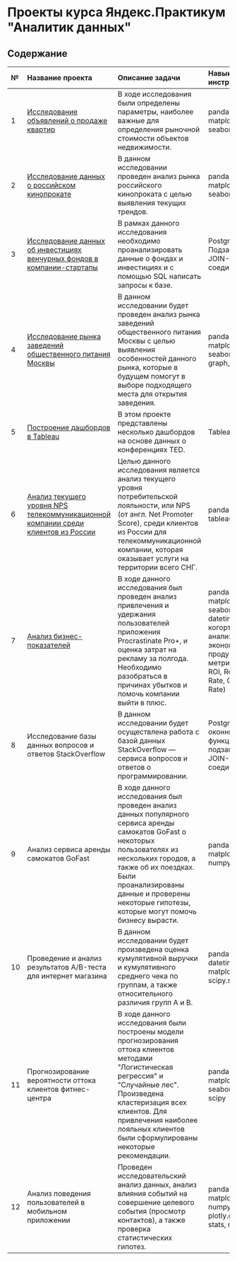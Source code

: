 # Проекты курса Яндекс.Практикум "Аналитик данных"
## Содержание

| №| Название проекта            | Описание задачи            | Навыки и инструменты |
|:-|:----------------------------|:---------------------------|:---------------------|
| 1|[Исследование объявлений о продаже квартир](https://github.com/IrinaMartynova7388/Practicum_projects/tree/main/Real_estate_market)|В ходе исследования были определены параметры, наиболее важные для определения рыночной стоимости объектов недвижимости.|pandas, matplotlib.pyplot, seaborn|
| 2| [Исследование данных о российском кинопрокате](https://github.com/IrinaMartynova7388/Practicum_projects/tree/main/Film_distribution)|В данном исследовании проведен анализ рынка российского кинопроката с целью выявления текущих трендов.|pandas, matplotlib.pyplot, seaborn|
| 3|[Исследование данных об инвестициях венчурных фондов в компании-стартапы](https://github.com/IrinaMartynova7388/Practicum_projects/tree/main/SQL_basic)|В рамках данного исследования необходимо проанализировать данные о фондах и инвестициях и с помощью SQL написать запросы к базе.|PostgreSQL, Подзапросы, JOIN-соединения|
| 4|[Исследование рынка заведений общественного питания Москвы](https://github.com/IrinaMartynova7388/Practicum_projects/tree/main/Market_catering_establishments_Moscow)|В данном исследовании будет проведен анализ рынка заведений общественного питания Москвы с целью выявления особенностей данного рынка, которые в будущем помогут в выборе подходящего места для открытия заведения.|pandas, matplotlib.pyplot, seaborn, graph_objects|
| 5|[Построение дашбордов в Tableau](https://github.com/IrinaMartynova7388/Practicum_projects/tree/main/Dashboards_Tableau)|В этом проекте представлены несколько дашбордов на основе данных о конференциях TED.|Tableau|
| 6|[Анализ текущего уровня NPS телекоммуникационной компании среди клиентов из России](https://github.com/IrinaMartynova7388/Practicum_projects/tree/main/NPS_level_of_telecommunications_company)|Целью данного исследования является анализ текущего уровня потребительской лояльности, или NPS (от англ. Net Promoter Score), среди клиентов из России для телекоммуникационной компании, которая оказывает услуги на территории всего СНГ.|pandas, numpy, tableau, SQL|
| 7|[Анализ бизнес-показателей](https://github.com/IrinaMartynova7388/Practicum_projects/tree/main/Analysis_of_business_indicators)|В ходе данного исследования был проведен анализ привлечения и удержания пользователей приложения Procrastinate Pro+, и оценка затрат на рекламу за полгода. Необходимо разобраться в причинах убытков и помочь компании выйти в плюс.|pandas, matplotlib, seaborn, datetime, numpy, когортный анализ, юнит-экономика, продуктовые метрики (LTV, ROI, Retention Rate, Conversion Rate)|
| 8|Исследование базы данных вопросов и ответов StackOverflow|В данном исследовании будет осуществлена работа с базой данных StackOverflow — сервиса вопросов и ответов о программировании.|PostgreSQL, оконные функции, подзапросы, JOIN-соединения|
| 9|Анализ сервиса аренды самокатов GoFast|В ходе данного исследования был проведен анализ данных популярного сервиса аренды самокатов GoFast о некоторых пользователях из нескольких городов, а также об их поездках. Были проанализированы данные и проверены некоторые гипотезы, которые могут помочь бизнесу вырасти.|pandas, seaborn, matplotlib, numpy, scipy|
| 10|Проведение и анализ результатов А/B-теста для интернет магазина|В данном исследовании будет произведена оценка кумулятивной выручки и кумулятивного среднего чека по группам, а также относительного различия групп А и В.|pandas, numpy, datetime, matplotlib.pyplot, scipy.stats|
| 11|Прогнозирование вероятности оттока клиентов фитнес-центра|В ходе данного исследования были построены модели прогнозирования оттока клиентов методами "Логистическая регрессия" и "Случайные лес". Произведена кластеризация всех клиентов. Для привлечения наиболее лояльных клиентов были сформулированы некоторые рекомендации.|pandas, matplotlib, seaborn, sklearn, scipy|
|12|Анализ поведения пользователей в мобильном приложении|Проведен исследовательский анализ данных, анализ влияния событий на совершение целевого события (просмотр контактов), а также проверка статистических гипотез.|pandas, matplotlib.pyplot, numpy, plotly.graph_objs, stats, math|
